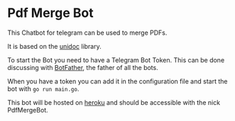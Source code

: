 # Pdf Merge Bot

This Chatbot for telegram can be used to merge PDFs.

It is based on the [unidoc](https://github.com/unidoc/unidoc) library.

To start the Bot you need to have a Telegram Bot Token. This can be done
discussing with [BotFather](https://core.telegram.org/bots#6-botfather),
the father of all the bots.

When you have a token you can add it in the configuration file and start
the bot with `go run main.go`.

This bot will be hosted on [heroku](https://www.heroku.com/) and should be
accessible with the nick PdfMergeBot.
